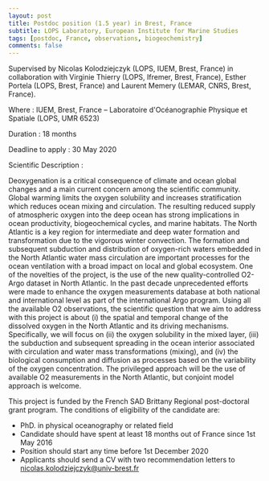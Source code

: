 ```yaml
---
layout: post
title: Postdoc position (1.5 year) in Brest, France
subtitle: LOPS Laboratory, European Institute for Marine Studies
tags: [postdoc, France, observations, biogeochemistry]
comments: false
---
```

Supervised by Nicolas Kolodziejczyk (LOPS, IUEM, Brest, France) in collaboration with Virginie Thierry (LOPS, Ifremer, Brest, France), Esther Portela (LOPS, Brest, France) and Laurent Memery (LEMAR, CNRS, Brest, France).

Where : IUEM, Brest, France – Laboratoire d'Océanographie Physique et Spatiale (LOPS, UMR 6523)

Duration : 18 months

Deadline to apply : 30 May 2020

Scientific Description : 

Deoxygenation is a critical consequence of climate and ocean global changes and a main current concern among the scientific community. Global warming limits the oxygen solubility and increases stratification which reduces ocean mixing and circulation. The resulting reduced supply of atmospheric oxygen into the deep ocean has strong implications in ocean productivity, biogeochemical cycles, and marine habitats.
The North Atlantic is a key region for intermediate and deep water formation and transformation due to the vigorous winter convection. The formation and subsequent subduction and distribution of oxygen-rich waters embedded in the North Atlantic water mass circulation are important processes for the ocean ventilation with a broad impact on local and global ecosystem.
One of the novelties of the project, is the use of the new quality-controlled O2-Argo dataset in North Atlantic. In the past decade unprecedented efforts were made to enhance the oxygen measurements database at both national and international level as part of the international Argo program.
Using all the available O2 observations, the scientific question that we aim to address with this project is about (i) the spatial and temporal change of the dissolved oxygen in the North Atlantic and its driving mechanisms. Specifically, we will focus on (ii) the oxygen solubility in the mixed layer, (iii) the subduction and subsequent spreading in the ocean interior associated with circulation and water mass transformations (mixing), and (iv) the biological consumption and diffusion as processes based on the variability of the oxygen concentration. The privileged approach will be the use of available O2 measurements in the North Atlantic, but conjoint model approach is welcome.

This project is funded by the French SAD Brittany Regional post-doctoral grant program. The conditions of eligibility of the candidate are:
- PhD. in physical oceanography or related field
- Candidate should have spent at least 18 months out of France since 1st May 2016
- Position should start any time before 1st December 2020
- Applicants should send a CV with two recommendation letters to nicolas.kolodziejczyk@univ-brest.fr


